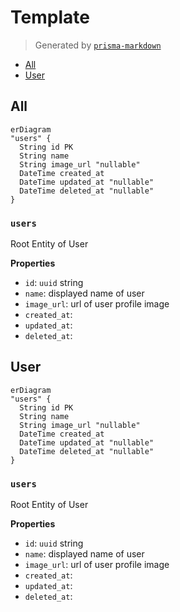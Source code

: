 # Template

> Generated by [`prisma-markdown`](https://github.com/samchon/prisma-markdown)

- [All](#all)
- [User](#user)

## All

```mermaid
erDiagram
"users" {
  String id PK
  String name
  String image_url "nullable"
  DateTime created_at
  DateTime updated_at "nullable"
  DateTime deleted_at "nullable"
}
```

### `users`

Root Entity of User

**Properties**

- `id`: `uuid` string
- `name`: displayed name of user
- `image_url`: url of user profile image
- `created_at`:
- `updated_at`:
- `deleted_at`:

## User

```mermaid
erDiagram
"users" {
  String id PK
  String name
  String image_url "nullable"
  DateTime created_at
  DateTime updated_at "nullable"
  DateTime deleted_at "nullable"
}
```

### `users`

Root Entity of User

**Properties**

- `id`: `uuid` string
- `name`: displayed name of user
- `image_url`: url of user profile image
- `created_at`:
- `updated_at`:
- `deleted_at`:
